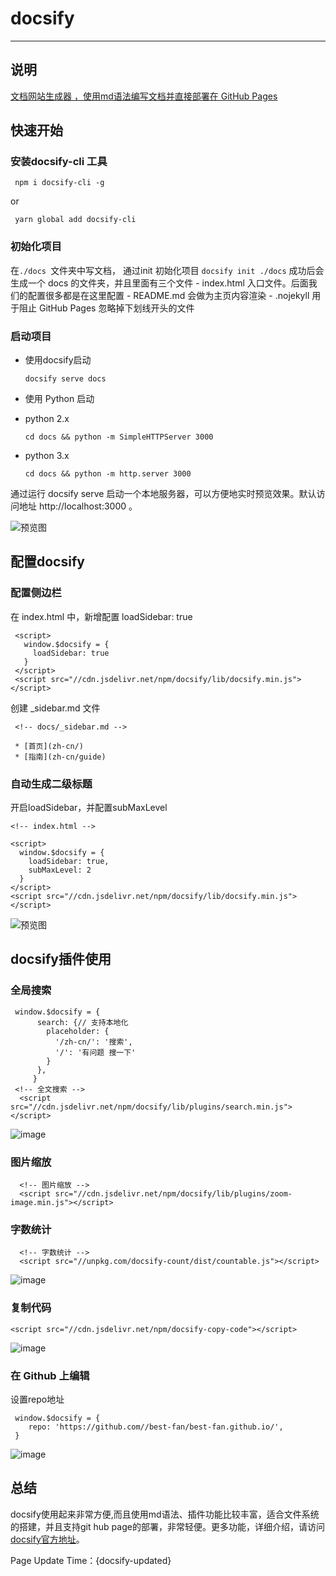 #  docsify
* * *
## 说明
<u>文档网站生成器 ，使用md语法编写文档并直接部署在 [GitHub Pages](https://docsify.js.org/#/zh-cn/deploy)</u>

## 快速开始

###  安装docsify-cli 工具

   ```
    npm i docsify-cli -g  

   ```
   or
   ```
    yarn global add docsify-cli 
   ```

### 初始化项目  
在`./docs `文件夹中写文档， 通过init  初始化项目
    ```
    docsify init ./docs
    ```
    成功后会生成一个 docs 的文件夹，并且里面有三个文件
    -   index.html 入口文件。后面我们的配置很多都是在这里配置
    -   README.md 会做为主页内容渲染
    -   .nojekyll 用于阻止 GitHub Pages 忽略掉下划线开头的文件
### 启动项目

-  使用docsify启动
    ```
    docsify serve docs
    ```
   	
-  使用 Python 启动
    
  - python 2.x
    ```
    cd docs && python -m SimpleHTTPServer 3000
    ```
  - python 3.x
    ```
    cd docs && python -m http.server 3000
    ```
    
通过运行 docsify serve 启动一个本地服务器，可以方便地实时预览效果。默认访问地址 http://localhost:3000 。
   
![预览图](https://p3-juejin.byteimg.com/tos-cn-i-k3u1fbpfcp/07d8bf3840bf4d9e93eeeadbba3b97f5~tplv-k3u1fbpfcp-zoom-1.image)
    
    

## 配置docsify

###     配置侧边栏
    
在 index.html 中，新增配置 loadSidebar: true
   ```
    <script>
      window.$docsify = {
        loadSidebar: true
      }
    </script>
    <script src="//cdn.jsdelivr.net/npm/docsify/lib/docsify.min.js"></script>
   ```
创建 _sidebar.md 文件
    
   ```
    <!-- docs/_sidebar.md -->

    * [首页](zh-cn/)
    * [指南](zh-cn/guide)
   ```
###    自动生成二级标题

开启loadSidebar，并配置subMaxLevel
  ```
  <!-- index.html -->

  <script>
    window.$docsify = {
      loadSidebar: true,
      subMaxLevel: 2
    }
  </script>
  <script src="//cdn.jsdelivr.net/npm/docsify/lib/docsify.min.js"></script>
  ```
![预览图](http://blog.bravetimes.cn/api/public/uploads/2021/03/11/1615473232733519.png)
  

##  docsify插件使用
###  全局搜索

```
 window.$docsify = {
      search: {// 支持本地化
        placeholder: {
          '/zh-cn/': '搜索',
          '/': '有问题 搜一下'
        }
      },
     }
 <!-- 全文搜索 -->
  <script src="//cdn.jsdelivr.net/npm/docsify/lib/plugins/search.min.js"></script>
```

![image](http://blog.bravetimes.cn/api/public/uploads/2021/03/12/1615511492051529.png)
### 图片缩放

```
  <!-- 图片缩放 -->
  <script src="//cdn.jsdelivr.net/npm/docsify/lib/plugins/zoom-image.min.js"></script>
```
### 字数统计

```
  <!-- 字数统计 -->
  <script src="//unpkg.com/docsify-count/dist/countable.js"></script>
```

![image](http://blog.bravetimes.cn/api/public/uploads/2021/03/12/1615511534873758.png)
###  复制代码

```
<script src="//cdn.jsdelivr.net/npm/docsify-copy-code"></script>
```

![image](http://blog.bravetimes.cn/api/public/uploads/2021/03/12/1615511590341126.png)
###  在 Github 上编辑
设置repo地址
```
 window.$docsify = {
 	repo: 'https://github.com//best-fan/best-fan.github.io/',
 }
```

![image](http://blog.bravetimes.cn/api/public/uploads/2021/03/12/1615511717027562.png)
##  总结
docsify使用起来非常方便,而且使用md语法、插件功能比较丰富，适合文件系统的搭建，并且支持git hub page的部署，非常轻便。更多功能，详细介绍，请访问[docsify官方地址](https://docsify.js.org/#/)。

Page Update Time：{docsify-updated}

